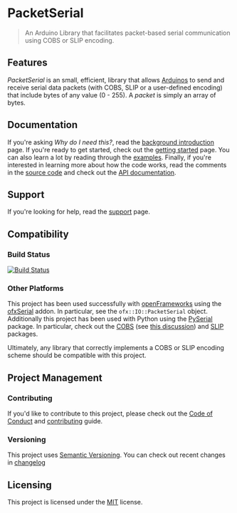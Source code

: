 # PacketSerial

> An Arduino Library that facilitates packet-based serial communication using COBS or SLIP encoding.

## Features

_PacketSerial_ is an small, efficient, library that allows [Arduinos](http://www.arduino.cc/) to send and receive serial data packets (with COBS, SLIP or a user-defined encoding) that include bytes of any value (0 - 255). 
A _packet_ is simply an array of bytes.

## Documentation

If you're asking _Why do I need this?_, read the [background introduction](docs/BACKGROUND.md) page. If you're ready to get started, check out the [getting started](docs/GETTING_STARTED.md) page. You can also learn a lot by reading through the [examples](examples). Finally, if you're interested in learning more about how the code works, read the comments in the [source code](src) and check out the [API documentation](https://bakercp.github.com/PacketSerial).

## Support

If you're looking for help, read the [support](docs/SUPPORT.md) page.

## Compatibility

### Build Status

[![Build Status](https://travis-ci.org/bakercp/PacketSerial.svg?branch=master)](https://travis-ci.org/bakercp/PacketSerial)

### Other Platforms

This project has been used successfully with [openFrameworks](https://openframeworks.cc/) using the [ofxSerial](https://github.com/bakercp/ofxSerial) addon. In particular, see the `ofx::IO::PacketSerial` object. Additionally this project has been used with Python using the [PySerial](https://pythonhosted.org/pyserial/index.html) package. In particular, check out the [COBS](https://pythonhosted.org/cobs/) (see [this discussion](https://github.com/bakercp/PacketSerial/issues/10)) and [SLIP](https://pypi.python.org/pypi/sliplib/0.0.1) packages.

Ultimately, any library that correctly implements a COBS or SLIP encoding scheme should be compatible with this project.

## Project Management

### Contributing

If you'd like to contribute to this project, please check out the [Code of Conduct](docs/CODE_OF_CONDUCT.md) and [contributing](docs/CONTRIBUTING.md) guide.

### Versioning

This project uses [Semantic Versioning](http://semver.org/spec/v2.0.0.html). You can check out recent changes in [changelog](CHANGELOG.md)

## Licensing

This project is licensed under the [MIT](LICENSE.md) license.
